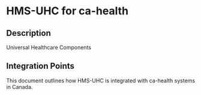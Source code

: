 # HMS-UHC for ca-health

## Description

Universal Healthcare Components

## Integration Points

This document outlines how HMS-UHC is integrated with ca-health systems in Canada.
